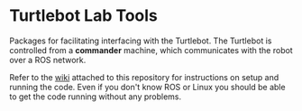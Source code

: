 Turtlebot Lab Tools
===================

Packages for facilitating interfacing with the Turtlebot. The Turtlebot is controlled from a **commander** machine, which communicates with the robot over a ROS network.

Refer to the [wiki](https://github.com/goromal/lab_turtlebot/wiki) attached to this repository for instructions on setup and running the code. Even if you don't know ROS or Linux you should be able to get the code running without any problems.
